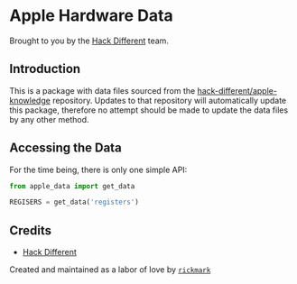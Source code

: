 # Apple Hardware Data

Brought to you by the [Hack Different](https://hackdifferent.com) team.

## Introduction

This is a package with data files sourced from
the [hack-different/apple-knowledge](https://github.com/hack-different/apple-knowledge/tree/main/_data)
repository.  Updates to that repository will automatically update this package, therefore no attempt should
be made to update the data files by any other method.

## Accessing the Data

For the time being, there is only one simple API:

```python
from apple_data import get_data

REGISERS = get_data('registers')
```

## Credits

* [Hack Different](https://hackdifferent.com)

Created and maintained as a labor of love by [`rickmark`](https://github.com/rickmark)